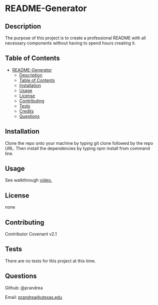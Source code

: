 # README-Generator
## Description
  The purpose of this project is to create a professional README with all necessary components without having to spend hours creating it.

  ## Table of Contents
  - [README-Generator](#${descriptor(title)})
    - [Description](#-description)
    - [Table of Contents](#-table-of-contents)
    - [Installation](#-installation)
    - [Usage](#-usage)
    - [License](#-license)
    - [Contributing](#-contributing)
    - [Tests](#-tests)
    - [Credits](#-credits)
    - [Questions](#-questions)

  ## Installation
  Clone the repo onto your machine by typing git clone followed by the repo URL. Then install the dependencies by typing npm install from command line.

  ## Usage
  See walkthrough [video.](media/README-generator.webm)

  ## License
   none

  ## Contributing
  Contributor Covenant v2.1

  ## Tests
  There are no tests for this project at this time.

  ## Questions
  Github: @prandrea
  
  Email: prandrea@utexas.edu
  

